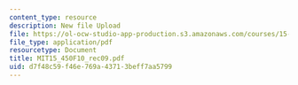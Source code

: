 ```yaml
---
content_type: resource
description: New file Upload
file: https://ol-ocw-studio-app-production.s3.amazonaws.com/courses/15-450-analytics-of-finance-fall-2010/d7f48c59f46e769a43713beff7aa5799_MIT15_450F10_rec09.pdf
file_type: application/pdf
resourcetype: Document
title: MIT15_450F10_rec09.pdf
uid: d7f48c59-f46e-769a-4371-3beff7aa5799
---
```


